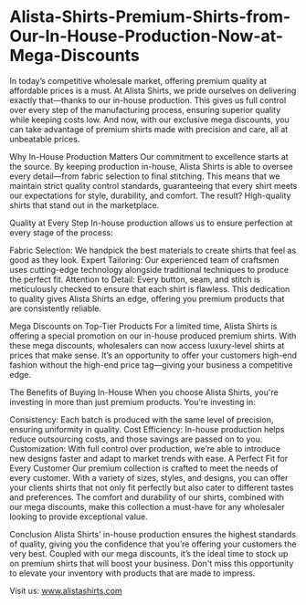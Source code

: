 # Alista-Shirts-Premium-Shirts-from-Our-In-House-Production-Now-at-Mega-Discounts
In today’s competitive wholesale market, offering premium quality at affordable prices is a must. At Alista Shirts, we pride ourselves on delivering exactly that—thanks to our in-house production. This gives us full control over every step of the manufacturing process, ensuring superior quality while keeping costs low. And now, with our exclusive mega discounts, you can take advantage of premium shirts made with precision and care, all at unbeatable prices.

Why In-House Production Matters
Our commitment to excellence starts at the source. By keeping production in-house, Alista Shirts is able to oversee every detail—from fabric selection to final stitching. This means that we maintain strict quality control standards, guaranteeing that every shirt meets our expectations for style, durability, and comfort. The result? High-quality shirts that stand out in the marketplace.

Quality at Every Step
In-house production allows us to ensure perfection at every stage of the process:

Fabric Selection: We handpick the best materials to create shirts that feel as good as they look.
Expert Tailoring: Our experienced team of craftsmen uses cutting-edge technology alongside traditional techniques to produce the perfect fit.
Attention to Detail: Every button, seam, and stitch is meticulously checked to ensure that each shirt is flawless.
This dedication to quality gives Alista Shirts an edge, offering you premium products that are consistently reliable.

Mega Discounts on Top-Tier Products
For a limited time, Alista Shirts is offering a special promotion on our in-house produced premium shirts. With these mega discounts, wholesalers can now access luxury-level shirts at prices that make sense. It’s an opportunity to offer your customers high-end fashion without the high-end price tag—giving your business a competitive edge.

The Benefits of Buying In-House
When you choose Alista Shirts, you're investing in more than just premium products. You’re investing in:

Consistency: Each batch is produced with the same level of precision, ensuring uniformity in quality.
Cost Efficiency: In-house production helps reduce outsourcing costs, and those savings are passed on to you.
Customization: With full control over production, we’re able to introduce new designs faster and adapt to market trends with ease.
A Perfect Fit for Every Customer
Our premium collection is crafted to meet the needs of every customer. With a variety of sizes, styles, and designs, you can offer your clients shirts that not only fit perfectly but also cater to different tastes and preferences. The comfort and durability of our shirts, combined with our mega discounts, make this collection a must-have for any wholesaler looking to provide exceptional value.

Conclusion
Alista Shirts’ in-house production ensures the highest standards of quality, giving you the confidence that you’re offering your customers the very best. Coupled with our mega discounts, it’s the ideal time to stock up on premium shirts that will boost your business. Don't miss this opportunity to elevate your inventory with products that are made to impress.

Visit us: www.alistashirts.com

